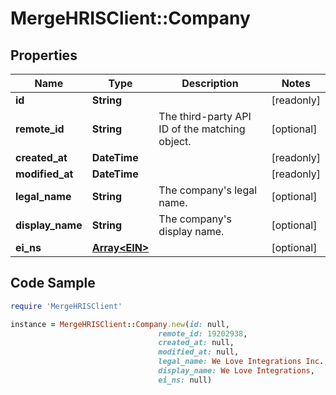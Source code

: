 # MergeHRISClient::Company

## Properties

Name | Type | Description | Notes
------------ | ------------- | ------------- | -------------
**id** | **String** |  | [readonly] 
**remote_id** | **String** | The third-party API ID of the matching object. | [optional] 
**created_at** | **DateTime** |  | [readonly] 
**modified_at** | **DateTime** |  | [readonly] 
**legal_name** | **String** | The company&#39;s legal name. | [optional] 
**display_name** | **String** | The company&#39;s display name. | [optional] 
**ei_ns** | [**Array&lt;EIN&gt;**](EIN.md) |  | [optional] 

## Code Sample

```ruby
require 'MergeHRISClient'

instance = MergeHRISClient::Company.new(id: null,
                                 remote_id: 19202938,
                                 created_at: null,
                                 modified_at: null,
                                 legal_name: We Love Integrations Inc.,
                                 display_name: We Love Integrations,
                                 ei_ns: null)
```


